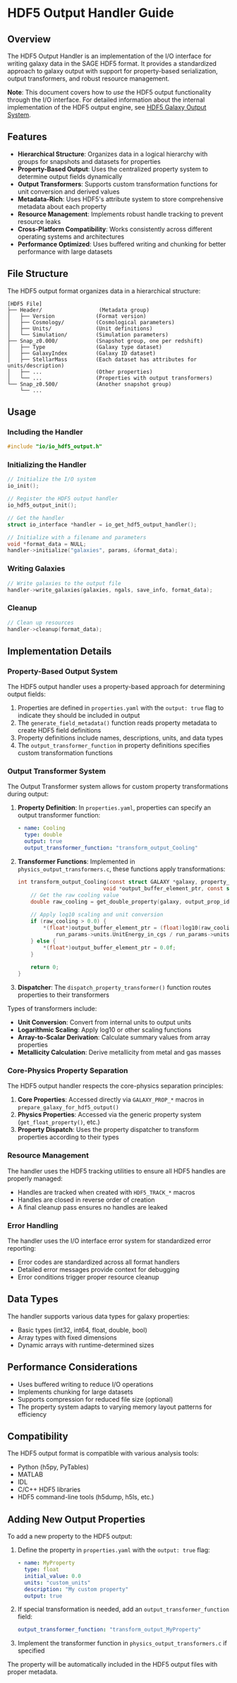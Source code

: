 # HDF5 Output Handler Guide

## Overview

The HDF5 Output Handler is an implementation of the I/O interface for writing galaxy data in the SAGE HDF5 format. It provides a standardized approach to galaxy output with support for property-based serialization, output transformers, and robust resource management.

**Note**: This document covers how to *use* the HDF5 output functionality through the I/O interface. For detailed information about the internal implementation of the HDF5 output engine, see [HDF5 Galaxy Output System](hdf5_galaxy_output.md).

## Features

- **Hierarchical Structure**: Organizes data in a logical hierarchy with groups for snapshots and datasets for properties
- **Property-Based Output**: Uses the centralized property system to determine output fields dynamically
- **Output Transformers**: Supports custom transformation functions for unit conversion and derived values
- **Metadata-Rich**: Uses HDF5's attribute system to store comprehensive metadata about each property
- **Resource Management**: Implements robust handle tracking to prevent resource leaks
- **Cross-Platform Compatibility**: Works consistently across different operating systems and architectures
- **Performance Optimized**: Uses buffered writing and chunking for better performance with large datasets

## File Structure

The HDF5 output format organizes data in a hierarchical structure:

```
[HDF5 File]
├── Header/                  (Metadata group)
│   ├── Version             (Format version)
│   ├── Cosmology/          (Cosmological parameters)
│   ├── Units/              (Unit definitions)
│   └── Simulation/         (Simulation parameters)
├── Snap_z0.000/            (Snapshot group, one per redshift)
│   ├── Type                (Galaxy type dataset)
│   ├── GalaxyIndex         (Galaxy ID dataset)
│   ├── StellarMass         (Each dataset has attributes for units/description)
│   ├── ...                 (Other properties)
│   └── ...                 (Properties with output transformers)
└── Snap_z0.500/            (Another snapshot group)
    └── ...
```

## Usage

### Including the Handler

```c
#include "io/io_hdf5_output.h"
```

### Initializing the Handler

```c
// Initialize the I/O system
io_init();

// Register the HDF5 output handler
io_hdf5_output_init();

// Get the handler
struct io_interface *handler = io_get_hdf5_output_handler();

// Initialize with a filename and parameters
void *format_data = NULL;
handler->initialize("galaxies", params, &format_data);
```

### Writing Galaxies

```c
// Write galaxies to the output file
handler->write_galaxies(galaxies, ngals, save_info, format_data);
```

### Cleanup

```c
// Clean up resources
handler->cleanup(format_data);
```

## Implementation Details

### Property-Based Output System

The HDF5 output handler uses a property-based approach for determining output fields:

1. Properties are defined in `properties.yaml` with the `output: true` flag to indicate they should be included in output
2. The `generate_field_metadata()` function reads property metadata to create HDF5 field definitions
3. Property definitions include names, descriptions, units, and data types
4. The `output_transformer_function` in property definitions specifies custom transformation functions

### Output Transformer System

The Output Transformer system allows for custom property transformations during output:

1. **Property Definition**: In `properties.yaml`, properties can specify an output transformer function:
   ```yaml
   - name: Cooling
     type: double
     output: true
     output_transformer_function: "transform_output_Cooling"
   ```

2. **Transformer Functions**: Implemented in `physics_output_transformers.c`, these functions apply transformations:
   ```c
   int transform_output_Cooling(const struct GALAXY *galaxy, property_id_t output_prop_id, 
                              void *output_buffer_element_ptr, const struct params *run_params) {
       // Get the raw cooling value
       double raw_cooling = get_double_property(galaxy, output_prop_id, 0.0);
       
       // Apply log10 scaling and unit conversion
       if (raw_cooling > 0.0) {
           *(float*)output_buffer_element_ptr = (float)log10(raw_cooling * 
               run_params->units.UnitEnergy_in_cgs / run_params->units.UnitTime_in_s);
       } else {
           *(float*)output_buffer_element_ptr = 0.0f;
       }
       
       return 0;
   }
   ```

3. **Dispatcher**: The `dispatch_property_transformer()` function routes properties to their transformers

Types of transformers include:
- **Unit Conversion**: Convert from internal units to output units
- **Logarithmic Scaling**: Apply log10 or other scaling functions
- **Array-to-Scalar Derivation**: Calculate summary values from array properties
- **Metallicity Calculation**: Derive metallicity from metal and gas masses

### Core-Physics Property Separation

The HDF5 output handler respects the core-physics separation principles:

1. **Core Properties**: Accessed directly via `GALAXY_PROP_*` macros in `prepare_galaxy_for_hdf5_output()`
2. **Physics Properties**: Accessed via the generic property system (`get_float_property()`, etc.)
3. **Property Dispatch**: Uses the property dispatcher to transform properties according to their types

### Resource Management

The handler uses the HDF5 tracking utilities to ensure all HDF5 handles are properly managed:

- Handles are tracked when created with `HDF5_TRACK_*` macros
- Handles are closed in reverse order of creation
- A final cleanup pass ensures no handles are leaked

### Error Handling

The handler uses the I/O interface error system for standardized error reporting:

- Error codes are standardized across all format handlers
- Detailed error messages provide context for debugging
- Error conditions trigger proper resource cleanup

## Data Types

The handler supports various data types for galaxy properties:

- Basic types (int32, int64, float, double, bool)
- Array types with fixed dimensions
- Dynamic arrays with runtime-determined sizes

## Performance Considerations

- Uses buffered writing to reduce I/O operations
- Implements chunking for large datasets
- Supports compression for reduced file size (optional)
- The property system adapts to varying memory layout patterns for efficiency

## Compatibility

The HDF5 output format is compatible with various analysis tools:

- Python (h5py, PyTables)
- MATLAB
- IDL
- C/C++ HDF5 libraries
- HDF5 command-line tools (h5dump, h5ls, etc.)

## Adding New Output Properties

To add a new property to the HDF5 output:

1. Define the property in `properties.yaml` with the `output: true` flag:
   ```yaml
   - name: MyProperty
     type: float
     initial_value: 0.0
     units: "custom_units"
     description: "My custom property"
     output: true
   ```

2. If special transformation is needed, add an `output_transformer_function` field:
   ```yaml
   output_transformer_function: "transform_output_MyProperty"
   ```

3. Implement the transformer function in `physics_output_transformers.c` if specified

The property will be automatically included in the HDF5 output files with proper metadata.
